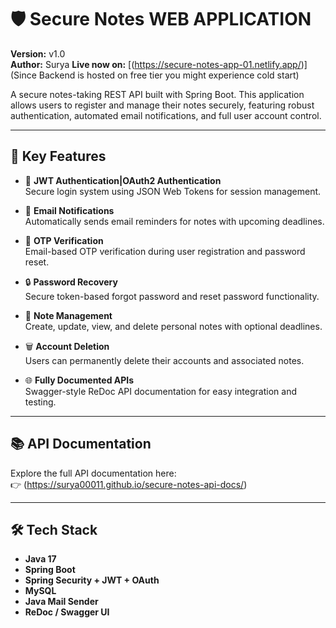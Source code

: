 # 🛡️ Secure Notes WEB APPLICATION

**Version:** v1.0  
**Author:** Surya
**Live now on:** [(https://secure-notes-app-01.netlify.app/)] 
(Since Backend is hosted on free tier you might experience cold start)

A secure notes-taking REST API built with Spring Boot.
This application allows users to register and manage their notes securely,
featuring robust authentication, automated email notifications, and full user account control.

---

## 🚀 Key Features

- 🔐 **JWT Authentication|OAuth2 Authentication**  
  Secure login system using JSON Web Tokens for session management.

- 📧 **Email Notifications**  
  Automatically sends email reminders for notes with upcoming deadlines.

- 📮 **OTP Verification**  
  Email-based OTP verification during user registration and password reset.

- 🔒 **Password Recovery**  
  Secure token-based forgot password and reset password functionality.

- 📝 **Note Management**  
  Create, update, view, and delete personal notes with optional deadlines.

- 🗑️ **Account Deletion**  
  Users can permanently delete their accounts and associated notes.


- 🌐 **Fully Documented APIs**  
  Swagger-style ReDoc API documentation for easy integration and testing.

---

## 📚 API Documentation

Explore the full API documentation here:  
👉 (https://surya00011.github.io/secure-notes-api-docs/)

---

## 🛠️ Tech Stack

- **Java 17**
- **Spring Boot**
- **Spring Security + JWT + OAuth**
- **MySQL**
- **Java Mail Sender**
- **ReDoc / Swagger UI**
